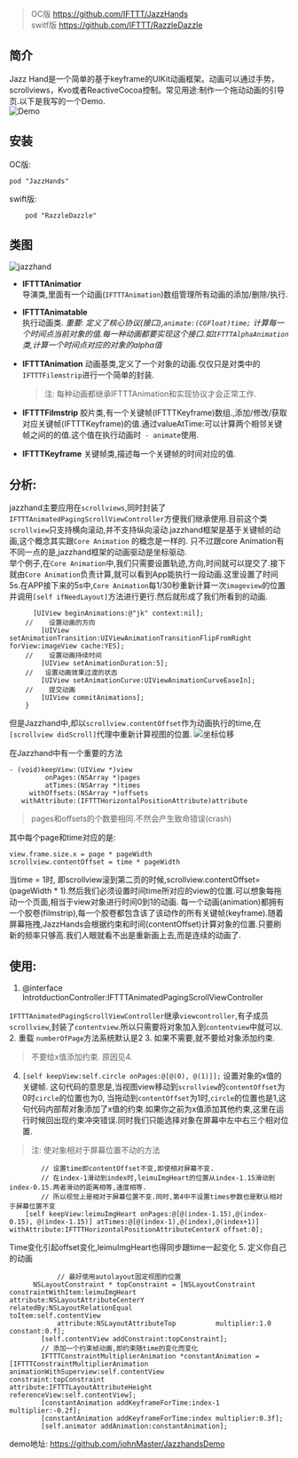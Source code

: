  > OC版  https://github.com/IFTTT/JazzHands  
	 switf版 https://github.com/IFTTT/RazzleDazzle

## 简介  
Jazz Hand是一个简单的基于keyframe的UIKit动画框架。动画可以通过手势，scrollviews，Kvo或者ReactiveCocoa控制。常见用途:制作一个拖动动画的引导页.以下是我写的一个Demo.  
![Demo](https://cl.ly/0m1F1B3S1D0a/download/Screen%20Recording%202016-10-29%20at%2010.21%20PM.gif)  
## 安装  
OC版:  

    pod "JazzHands"

swift版:  

		pod "RazzleDazzle"

## 类图  
![jazzhand](https://cl.ly/2U1G2c3o2G3j/download/Class%20Diagram.png)

*  **IFTTTAnimatior**   
  导演类,里面有一个动画(`IFTTTAnimation`)数组管理所有动画的添加/删除/执行.  

*  **IFTTTAnimatable**   
  执行动画类.
  *重要: 定义了核心协议(接口),`animate:(CGFloat)time;` 计算每一个时间点当前对象的值.每一种动画都要实现这个接口.如`IFTTTAlphaAnimation`类,计算一个时间点对应的对象的alpha值*

* **IFTTTAnimation**
  动画基类,定义了一个对象的动画.仅仅只是对类中的`IFTTTFilemstrip`进行一个简单的封装.

  >注: 每种动画都继承IFTTTAnimation和实现<IFTTTAnimatable>协议才会正常工作.

*  **IFTTTFilmstrip**
  胶片类,有一个关键帧(IFTTTKeyframe)数组.,添加/修改/获取对应关键帧(IFTTTKeyframe)的值.通过valueAtTime:可以计算两个相邻关键帧之间的的值.这个值在执行动画时` - animate`使用.

*  **IFTTTKeyframe**
  关键帧类,描述每一个关键帧的时间对应的值.  

## 分析:
jazzhand主要应用在`scrollviews`,同时封装了`IFTTTAnimatedPagingScrollViewController`方便我们继承使用.目前这个类`scrollview`只支持横向滚动,并不支持纵向滚动.jazzhand框架是基于关键帧的动画,这个概念其实跟`Core Animation` 的概念是一样的. 只不过跟core Animation有不同一点的是,jazzhand框架的动画驱动是坐标驱动.  
举个例子,在`Core Animation`中,我们只需要设置轨迹,方向,时间就可以提交了.接下就由`Core Animation`负责计算,就可以看到App能执行一段动画.这里设置了时间5s.在APP接下来的5s中,`Core Animation`每1/30秒重新计算一次`imageview`的位置并调用`[self ifNeedLayout]`方法进行更行.然后就形成了我们所看到的动画.

		  [UIView beginAnimations:@"jk" context:nil];
		//    设置动画的方向
		    [UIView setAnimationTransition:UIViewAnimationTransitionFlipFromRight forView:imageView cache:YES];
		//    设置动画持续时间
		    [UIView setAnimationDuration:5];
		//   设置动画效果过渡的状态
		    [UIView setAnimationCurve:UIViewAnimationCurveEaseIn];
		//    提交动画
		    [UIView commitAnimations];
		}

但是Jazzhand中,却以`scrollview.contentOffset`作为动画执行的time,在`[scrollview didScroll]`代理中重新计算视图的位置.
![坐标位移](https://cl.ly/2G3C1y170g3o/download/x-zhou.png)  

在Jazzhand中有一个重要的方法
````
- (void)keepView:(UIView *)view
         onPages:(NSArray *)pages
         atTimes:(NSArray *)times
     withOffsets:(NSArray *)offsets    
   withAttribute:(IFTTTHorizontalPositionAttribute)attribute
````

> pages和offsets的个数要相同.不然会产生致命错误(crash)

其中每个page和time对应的是:

````
view.frame.size.x = page * pageWidth
scrollview.contentOffset = time * pageWidth
````
当time = 1时, 即scrollview滚到第二页的时候,scrollview.contentOffset=(pageWidth * 1).然后我们必须设置时间time所对应的view的位置.可以想象每拖动一个页面,相当于view对象进行时间0到1的动画.
每一个动画(animation)都拥有一个胶卷(filmstrip),每一个胶卷都包含该了该动作的所有关键帧(keyframe).随着屏幕拖拽,JazzHands会根据约束和时间(contentOffset)计算对象的位置.只要刷新的频率只够高.我们人眼就看不出是重新画上去,而是连续的动画了.

## 使用:
1.  
      @interface IntrotductionController:IFTTTAnimatedPagingScrollViewController

  `IFTTTAnimatedPagingScrollViewController`继承`viewcontroller`,有子成员`scrollview`,封装了`contentview`.所以只需要将对象加入到`contentview`中就可以.
2. 重载 `numberOfPage`方法系统默认是2
3. 如果不需要,就不要给对象添加约束.  

  > 不要给x值添加约束. 原因见4.

4. `[self keepView:self.circle onPages:@[@(0), @(1)]];` 设置对象的x值的关键帧. 这句代码的意思是,当视图view移动到`scrollview`的`contentOffset`为0时`circle`的位置也为0, 当拖动到`contentOffset`为1时,`circle`的位置也是1,这句代码内部帮对象添加了x值的约束.如果你之前为x值添加其他约束,这里在运行时候回出现约束冲突错误.同时我们只能选择对象在屏幕中左中右三个相对位置.

  >注: 使对象相对于屏幕位置不动的方法   

			// 设置time即contentOffset不变,即使相对屏幕不变.
			// 在index-1滑动到index时,leimuImgHeart的位置从index-1.15滑动到index-0.15.两者滑动的距离相等,速度相等.
			// 所以视觉上是相对于屏幕位置不变.同时,第4中不设置times参数也是默认相对于屏幕位置不变
	    [self keepView:leimuImgHeart onPages:@[@(index-1.15),@(index-0.15), @(index-1.15)] atTimes:@[@(index-1),@(index),@(index+1)] withAttribute:IFTTTHorizontalPositionAttributeCenterX offset:0];  

  Time变化引起offset变化,leimuImgHeart也得同步跟time一起变化
5. 定义你自己的动画  

				// 最好使用autolayout固定视图的位置
	      NSLayoutConstraint * topConstraint = [NSLayoutConstraint constraintWithItem:leimuImgHeart      attribute:NSLayoutAttributeCenterY                      relatedBy:NSLayoutRelationEqual                  toItem:self.contentView
	            attribute:NSLayoutAttributeTop          multiplier:1.0 constant:0.f];
		    [self.contentView addConstraint:topConstraint];
		    // 添加一个约束帧动画,即约束随time的变化而变化
		    IFTTTConstraintMultiplierAnimation *constantAnimation = [IFTTTConstraintMultiplierAnimation animationWithSuperview:self.contentView         constraint:topConstraint                attribute:IFTTTLayoutAttributeHeight             referenceView:self.contentView];
		    [constantAnimation addKeyframeForTime:index-1 multiplier:-0.2f];
		    [constantAnimation addKeyframeForTime:index multiplier:0.3f];
		    [self.animator addAnimation:constantAnimation];


demo地址: https://github.com/johnMaster/JazzhandsDemo
